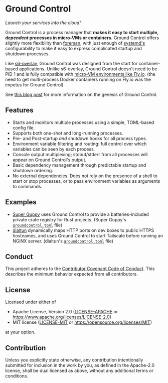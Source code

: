 # Ground Control

_Launch your services into the cloud!_

Ground Control is a process manager that **makes it easy to start multiple,
_dependent_ processes in micro-VMs or containers.** Ground Control offers
slightly more flexibility than [foreman][], with just enough of [systemd's][]
configurability to make it easy to express complicated startup and shutdown
processes.

Like [s6-overlay][], Ground Control was designed from the start for
container-based applications. Unlike s6-overlay, Ground Control doesn't need to
be PID 1 and is fully compatible with [micro-VM environments like Fly.io][].
(the need to get multi-process Docker containers running on Fly.io was the
impetus for Ground Control)

See [this blog post][groundcontrolpost] for more information on the
genesis of Ground Control.

[foreman]: https://ddollar.github.io/foreman/
[groundcontrolpost]: https://michaelalynmiller.com/blog/2023/04/05/multi-process-docker-containers/
[micro-vm environments like fly.io]: https://fly.io/blog/docker-without-docker/
[s6-overlay]: https://github.com/just-containers/s6-overlay
[systemd's]: https://systemd.io

## Features

-   Starts and monitors multiple processes using a simple, TOML-based config
    file.
-   Supports both one-shot and long-running processes.
-   Pre- and Post-startup _and_ shutdown hooks for all process types.
-   Environment variable filtering and routing: full control over which
    variables can be seen by each process.
-   Console output multiplexing; stdout/stderr from all processes will appear on
    Ground Control's output.
-   Basic dependency management through predictable startup and shutdown
    ordering.
-   No external dependencies. Does not rely on the presence of a shell to start
    or stop processes, or to pass environment variables as arguments to
    commands.

## Examples

-   [Super Guppy][superguppy] uses Ground Control to provide a
    batteries-included private crate registry for Rust projects. (Super Guppy's
    [`groundcontrol.toml`][superguppygctoml] file)
-   [dialtun][dialtun] dynamically maps HTTP ports on dev boxes to public HTTPS
    hostnames, and uses Ground Control to start Tailscale before running an
    NGINX server. (dialtun's [`groundcontrol.toml`][dialtungctoml] file)

[dialtun]: https://github.com/malyn/dialtun
[dialtungctoml]: https://github.com/malyn/dialtun/blob/main/groundcontrol.toml
[superguppy]: https://github.com/malyn/superguppy
[superguppygctoml]: https://github.com/malyn/superguppy/blob/main/groundcontrol.toml

## Conduct

This project adheres to the
[Contributor Covenant Code of Conduct](https://github.com/malyn/groundcontrol/blob/main/CODE_OF_CONDUCT.md).
This describes the minimum behavior expected from all contributors.

## License

Licensed under either of

-   Apache License, Version 2.0
    ([LICENSE-APACHE](https://github.com/malyn/groundcontrol/blob/main/LICENSE-APACHE)
    or <https://www.apache.org/licenses/LICENSE-2.0>)
-   MIT license
    ([LICENSE-MIT](https://github.com/malyn/groundcontrol/blob/main/LICENSE-MIT)
    or <https://opensource.org/licenses/MIT>)

at your option.

## Contribution

Unless you explicitly state otherwise, any contribution intentionally submitted
for inclusion in the work by you, as defined in the Apache-2.0 license, shall be
dual licensed as above, without any additional terms or conditions.
